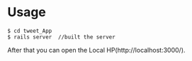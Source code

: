 # Usage

```
$ cd tweet_App  
$ rails server  //built the server
```
After that you can open the Local HP(http://localhost:3000/).

